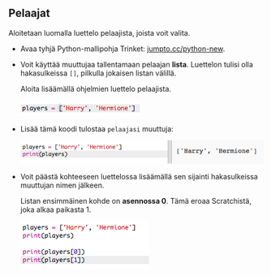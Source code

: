 ## Pelaajat

Aloitetaan luomalla luettelo pelaajista, joista voit valita.

+ Avaa tyhjä Python-mallipohja Trinket: <a href="http://jumpto.cc/python-new" target="_blank">jumpto.cc/python-new</a>.

+ Voit käyttää muuttujaa tallentamaan pelaajan **lista**. Luettelon tulisi olla hakasulkeissa `[]`, pilkulla jokaisen listan välillä.
    
    Aloita lisäämällä ohjelmien luettelo pelaajista.
    
    ![kuvakaappaus](images/team-create-players.png)

+ Lisää tämä koodi tulostaa `pelaajasi` muuttuja:
    
    ![kuvakaappaus](images/team-print-players.png)

+ Voit päästä kohteeseen luettelossa lisäämällä sen sijainti hakasulkeissa muuttujan nimen jälkeen.
    
    Listan ensimmäinen kohde on **asennossa 0**. Tämä eroaa Scratchistä, joka alkaa paikasta 1.
    
    ![kuvakaappaus](images/team-print-players-index.png)